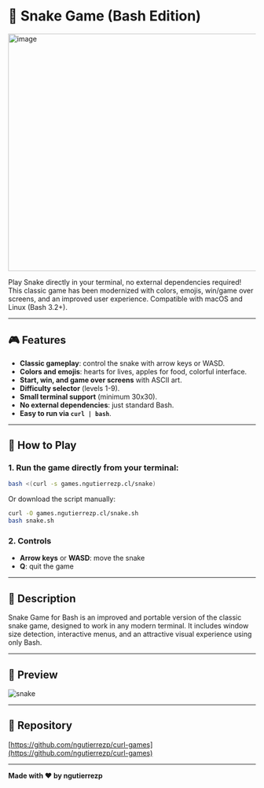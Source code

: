 # 🐍 Snake Game (Bash Edition)

<img width="718" height="483" alt="image" src="https://github.com/user-attachments/assets/2c716860-9711-4cd5-b7f6-078e0312b5ad" />


Play Snake directly in your terminal, no external dependencies required! This classic game has been modernized with colors, emojis, win/game over screens, and an improved user experience. Compatible with macOS and Linux (Bash 3.2+).

---

## 🎮 Features
- **Classic gameplay**: control the snake with arrow keys or WASD.
- **Colors and emojis**: hearts for lives, apples for food, colorful interface.
- **Start, win, and game over screens** with ASCII art.
- **Difficulty selector** (levels 1-9).
- **Small terminal support** (minimum 30x30).
- **No external dependencies**: just standard Bash.
- **Easy to run via `curl | bash`**.

---

## 🚀 How to Play

### 1. Run the game directly from your terminal:

```bash
bash <(curl -s games.ngutierrezp.cl/snake)
```

Or download the script manually:

```bash
curl -O games.ngutierrezp.cl/snake.sh
bash snake.sh
```

### 2. Controls
- **Arrow keys** or **WASD**: move the snake
- **Q**: quit the game

---

## 📝 Description

Snake Game for Bash is an improved and portable version of the classic snake game, designed to work in any modern terminal. It includes window size detection, interactive menus, and an attractive visual experience using only Bash.

---

## 📸 Preview

![snake](https://github.com/user-attachments/assets/eb778d03-f9b1-467d-9c20-050774686e0b)

---

## 📂 Repository

[https://github.com/ngutierrezp/curl-games](https://github.com/ngutierrezp/curl-games)

---

**Made with ❤️ by ngutierrezp**
